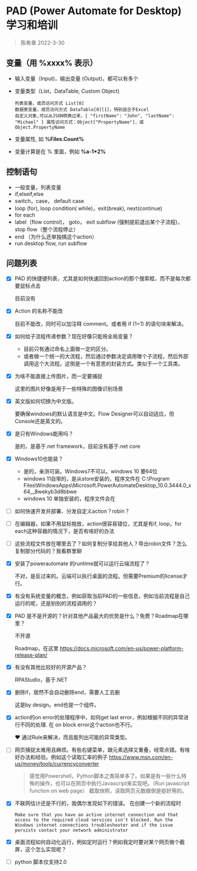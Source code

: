# PAD (Power Automate for Desktop) 学习和培训
> 陈希章 2022-3-30

## 变量（用 **%xxxx%** 表示）

- 输入变量（Input)，输出变量 (Output)，都可以有多个
- 变量类型（List，DataTable, Custom Object)

   ```
   列表变量，成员访问方式 List[0]
   数据表变量，成员访问方式 DataTable[0][1]，特别适合于Excel
   自定义对象,可以从JSON转换过来，{ "firstName": "John", "lastName": "Michael" } 属性访问方式：Object["PropertyName"]，或 Object.PropertyName
   ```

- 变量属性, 如 **%Files.Count%**
- 变量计算是在 % 里面，例如 **%a-1*2%**


## 控制语句

- 一般变量，列表变量
- if,elseif,else
- switch，case， default case
- loop (for), loop condition( while)，exit(break), next(continue)
- for each
- label（flow control)， goto， exit subflow (强制提前退出某个子流程)，stop flow（整个流程停止）
- end （为什么还单独搞这个action）
- run desktop flow, run subflow


## 问题列表

- [x] PAD 的快捷键列表，尤其是如何快速回到action的那个搜索框，而不是每次都要鼠标点击
   
   目前没有

- [x] Action 的名称不能改

   目前不能改，同时可以加注释 comment。或者用 if (1=1) 的语句块来解决。


- [x] 如何给子流程传递参数？现在好像只能用全局变量？

   - 目前只有通过命名上面做一定的区分。
   - 或者做一个统一的大流程，然后通过参数决定调用哪个子流程，然后外部调用这个大流程。这倒是一个有意思的封装方式。类似于一个工具类。

- [x] 为啥不能直接上传图片，而一定要捕捉

   这里的图片好像是用于一些特殊的图像识别场景

- [x] 英文版如何切换为中文版。

   要确保windows的默认语言是中文。Flow Designer可以自动适应，但Console还是英文的。

- [x] 是只有Windows能用吗？

   是的，是基于.net framework，目前没有基于.net core

- [x] Windows10也能装？

   - 是的，亲测可装。Windows7不可以。windows 10 要64位
   - windows 11自带的，是从store安装的，程序文件在 C:\Program Files\WindowsApps\Microsoft.PowerAutomateDesktop_10.0.3444.0_x64__8wekyb3d8bbwe 
   - windows 10 单独安装的，程序文件会在 


- [ ] 如何快速开发并部署、分发自定义action？robin？
- [ ] 在编辑器，如果不用鼠标拖放，action很容易错位，尤其是有if, loop，for each这种容器的情况下，是否有啥好的办法
- [ ] 这些流程文件放在哪里去了？如何复制分享给其他人？导出robin文件？怎么复制部分代码的？我看群里聊
- [x] 安装了powerautomate 的runtime就可以运行云端流程了？

   不对，是反过来的。云端可以执行桌面的流程。但需要Premium的license才行。

- [x] 有没有系统变量的概念，例如获取当前PAD的一些信息，例如当前流程是自己运行的呢，还是别别的流程调用的？

- [x] PAD 是不是开源的？针对其他产品最大的优势是什么？免费？Roadmap在哪里？

   不开源

   Roadmap，在这里 <https://docs.microsoft.com/en-us/power-platform-release-plan/>

- [x] 有没有其他比较好的开源产品？

   RPAStudio，基于.NET

- [x] 删除if，居然不会自动删除end，需要人工去删

   这是by design。end也是一个组件。

- [x] action的on error的处理程序中，如何get last error，例如根据不同的异常进行不同的处理. 在 on block error这个action也不行。

   :heart: 通过Rule来解决，而且能列出可能的异常类型。

- [ ] 网页捕捉太难用且麻烦。有些右键菜单，跟元素选择又重叠，经常点错。有啥好办法和经验。例如这个读取汇率的例子 https://www.msn.com/en-us/money/tools/currencyconverter


   > 感觉用Powershell，Python脚本之类简单多了。如果是有一些什么特殊的操作，也可以在网页中执行Javascript来实现吧。（Run javascript function on web page）
   截取快照，读取网页元数据倒是挺好用的。



- [x] 不联网估计还是不行的，我偶尔发现如下的错误。 在创建一个新的流程时

   ```
   Make sure that you have an active internet connection and that access to the required cloud services isn't blocked. Run the Windows internet connections troubleshooter and if the issue persists contact your network administrator
   ```

- [x] 桌面流程如何自动化运行，例如定时运行？例如我定时要对某个网页做个截屏，这个怎么实现呢？



- [ ] python 脚本仅支持2.0




